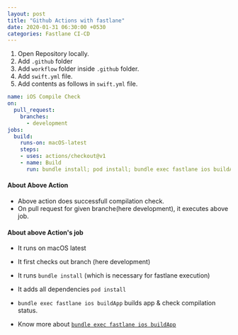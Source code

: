 ```yaml
---
layout: post
title: "Github Actions with fastlane"
date: 2020-01-31 06:30:00 +0530
categories: Fastlane CI-CD
---
```


1. Open Repository locally.
2. Add `.github` folder
3. Add `workflow` folder inside `.github` folder.
4. Add `swift.yml` file.
5. Add contents as follows in `swift.yml` file.


```yml
name: iOS Compile Check
on:
  pull_request:
    branches:
      - development
jobs:
  build:
    runs-on: macOS-latest
    steps:
    - uses: actions/checkout@v1
    - name: Build
      run: bundle install; pod install; bundle exec fastlane ios buildApp
```

#### About Above Action

- Above action does successfull compilation check.
- On pull request for given branche(here development), it executes above job.

#### About above Action's job

- It runs on macOS latest
- It first checks out branch (here development)
- It runs `bundle install` (which is necessary for fastlane execution)
- It adds all dependencies `pod install`
- `bundle exec fastlane ios buildApp` builds app & check compilation status.

- Know more about [`bundle exec fastlane ios buildApp`](/swift/fastlane/ci-cd/2020/01/31/Fastlane-build-ios-simulator.html)